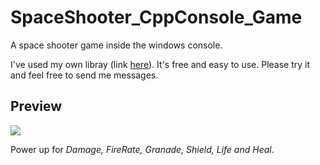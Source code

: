 # SpaceShooter_CppConsole_Game
A space shooter game inside the windows console.

I've used my own libray (link [here](https://github.com/DavDag/CppConsoleGameLibrary)). It's free and easy to use. Please try it and feel free to send me messages.

## Preview
![](https://github.com/DavDag/SpaceShooter_CppConsole_Game/blob/master/space_shooter_demo.gif)

Power up for *Damage, FireRate, Granade, Shield, Life and Heal*.
